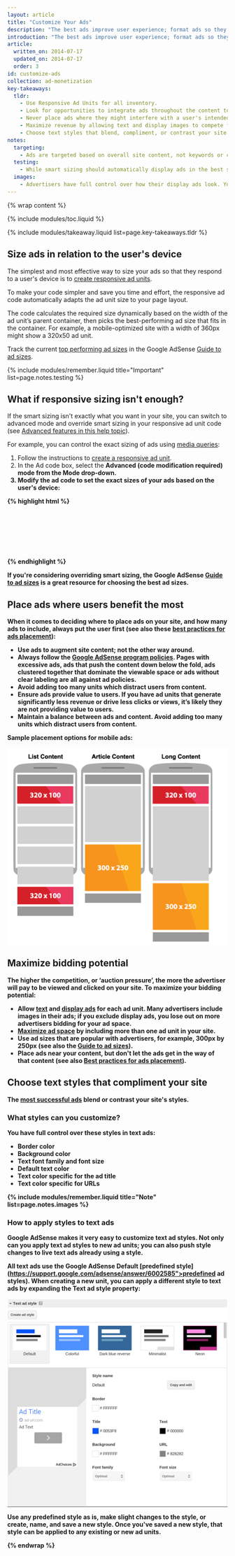```yaml
---
layout: article
title: "Customize Your Ads"
description: "The best ads improve user experience; format ads so they don't look out of place on your site. While the actual ad content comes from advertisers, you have control over the content type, color, size, and placement of those ads."
introduction: "The best ads improve user experience; format ads so they don't look out of place on your site. While the actual ad content comes from advertisers, you have control over the content type, color, size, and placement of those ads."
article:
  written_on: 2014-07-17
  updated_on: 2014-07-17
  order: 3
id: customize-ads
collection: ad-monetization
key-takeaways:
  tldr: 
    - Use Responsive Ad Units for all inventory.
    - Look for opportunities to integrate ads throughout the content to avoid ad blindness;
    - Never place ads where they might interfere with a user's intended experience on your site; ensure ads above the fold don't push content below it.
    - Maximize revenue by allowing text and display images to compete for your ad space.
    - Choose text styles that blend, compliment, or contrast your site.
notes:
  targeting:
    - Ads are targeted based on overall site content, not keywords or categories. If you'd like to display ads related to specific topics, include complete sentences and paragraphs about these topics.
  testing:
    - While smart sizing should automatically display ads in the best size based on the user's device, you should always test your ads on different devices and screens to make sure that the responsive behavior is working correctly.
  images:
    - Advertisers have full control over how their display ads look. You can influence the types of display ads that appear on your site using ad placement and sizing, but you can't actually control the image content.
---
```


{% wrap content %}

<style type="text/css">
  img.center {
    display: block;
    margin-left: auto;
    margin-right: auto;
  }
</style>

{% include modules/toc.liquid %}

{% include modules/takeaway.liquid list=page.key-takeaways.tldr %}

## Size ads in relation to the user's device

The simplest and most effective way to size your ads so that they respond
to a user's device is to
[create responsive ad units]({{site.baseurl}}/monetization/ad-monetization/include-ads.html#create-ad-units).

To make your code simpler and save you time and effort,
the responsive ad code automatically adapts the ad unit size to your page layout.

The code calculates the required size dynamically based on the width of the ad unit’s parent container,
then picks the best-performing ad size that fits in the container.
For example, a mobile-optimized site with a width of 360px might show a 320x50 ad unit.

Track the current
[top performing ad sizes](https://support.google.com/adsense/answer/6002621?hl=en&ref_topic=1307421#top)
in the Google AdSense
[Guide to ad sizes](https://support.google.com/adsense/answer/6002621?hl=en&ref_topic=1307421#top).

{% include modules/remember.liquid title="Important" list=page.notes.testing %}

## What if responsive sizing isn't enough?

If the smart sizing isn't exactly what you want in your site,
you can switch to advanced mode and override smart sizing
in your responsive ad unit code
(see [Advanced features in this help topic](https://support.google.com/adsense/answer/3543893?hl=en&ref_topic=3641113)).

For example,
you can control the exact sizing of ads using
[media queries]({{site.baseurl}}/layouts/rwd-fundamentals/use-media-queries.html):

1. Follow the instructions to [create a responsive ad unit]({{site.baseurl}}/monetization/ad-monetization/include-ads.html#create-ad-units).
2. In the Ad code box,
select the <strong>Advanced (code modification required) mode
from the Mode drop-down.
3. Modify the ad code to set the exact sizes of your ads based on the user's device:

{% highlight html %}
<style type="text/css">
.adslot_1 { width: 320px; height: 50px; }
@media (min-width:500px) { .adslot_1 { width: 468px; height: 60px; } }
@media (min-width:800px) { .adslot_1 { width: 728px; height: 90px; } }
</style>
<ins class="adsbygoogle adslot_1"
    style="display:inline-block;"
    data-ad-client="ca-pub-1234"
    data-ad-slot="5678"></ins>
<script async src="//pagead2.googlesyndication.com/pagead/js/adsbygoogle.js"></script>
<script>(adsbygoogle = window.adsbygoogle || []).push({});</script>
{% endhighlight %}

If you're considering overriding smart sizing,
the Google AdSense [Guide to ad sizes](https://support.google.com/adsense/answer/6002621?hl=en&ref_topic=1307421)
is a great resource for choosing the best ad sizes.

## Place ads where users benefit the most

When it comes to deciding where to place ads on your site,
and how many ads to include, always put the user first
(see also these
[best practices for ads placement](https://support.google.com/adsense/answer/1282097?ref_topic=3001646&rd=1)):

* Use ads to augment site content; not the other way around.
* Always follow the [Google AdSense program policies](https://support.google.com/adsense/answer/48182?hl=en()). Pages with excessive ads, ads that push the content down below the fold, ads clustered together that dominate the viewable space or ads without clear labeling are all against ad policies.
* Avoid adding too many units which distract users from content.
* Ensure ads provide value to users. If you have ad units that generate significantly less revenue or drive less clicks or views, it’s likely they are not providing value to users.
* Maintain a balance between ads and content. Avoid adding too many units which distract users from content.

Sample placement options for mobile ads:

<img src="images/mobile_ads_placement.png" class="center" alt="Sample mobile image ad">

## Maximize bidding potential

The higher the competition, or ‘auction pressure’,
the more the advertiser will pay to be viewed and clicked on your site.
To maximize your bidding potential:

* Allow [text](https://support.google.com/adsense/answer/185665?hl=en&ref_topic=29561)
and [display ads](https://support.google.com/adsense/answer/185666?hl=en&ref_topic=29561)
for each ad unit. Many advertisers include images in their ads;
if you exclude display ads, you lose out on more advertisers bidding for your ad space.
* [Maximize ad space](https://support.google.com/adsense/answer/17958?hl=en&ref_topic=3001714)
by including more than one ad unit in your site.
* Use ad sizes that are popular with advertisers, for example, 300px by 250px
(see also the [Guide to ad sizes](https://support.google.com/adsense/answer/6002621?hl=en&rd=1)).
* Place ads near your content, but don't let the ads get in the way of that content (see also
[Best practices for ads placement](https://support.google.com/adsense/answer/1282097?hl=en&ref_topic=3001646)). 

## Choose text styles that compliment your site

The [most successful ads](https://support.google.com/adsense/answer/17957)
blend or contrast your site's styles. 

### What styles can you customize?

You have full control over these styles in text ads:

* Border color
* Background color
* Text font family and font size
* Default text color
* Text color specific for the ad title
* Text color specific for URLs

{% include modules/remember.liquid title="Note" list=page.notes.images %}

### How to apply styles to text ads

Google AdSense makes it very easy to customize text ad styles.
Not only can you apply text ad styles to new ad units;
you can also push style changes to live text ads already using a style.

All text ads use the Google AdSense <strong>Default</strong>
[predefined style](https://support.google.com/adsense/answer/6002585">predefined ad styles<a/>).
When creating a new unit,
you can apply a different style to text ads
by expanding the <strong>Text ad style</strong> property:

<img src="images/customize.png" class="center" alt="Text ad styles">

Use any predefined style as is, make slight changes to the style,
or create, name, and save a new style.
Once you've saved a new style,
that style can be applied to any existing or new ad units.

{% endwrap %}
